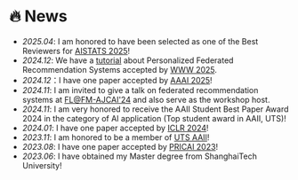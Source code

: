 # 🔥 News

- *2025.04*: I am honored to have been selected as one of the Best Reviewers for [AISTATS 2025](https://aistats.org/aistats2025/awards.html)!
- *2024.12*: We have a [tutorial](https://arxiv.org/abs/2412.08071) about Personalized Federated Recommendation Systems accepted by [WWW 2025](https://www2025.thewebconf.org/accepted-tutorials).
- *2024.12*：I have one paper accepted by [AAAI 2025](https://openreview.net/forum?id=Z91eH3ajOr)!
- *2024.11*: I am invited to give a talk on federated recommendation systems at [FL@FM-AJCAI'24](https://federated-learning.org/fl@fm-ajcai-2024/) and also serve as the workshop host.
- *2024.11*: I am very honored to receive the AAII Student Best Paper Award 2024 in the category of AI application (Top student award in AAII, UTS)!
- *2024.01*: I have one paper accepted by [ICLR 2024](https://openreview.net/forum?id=xkXdE81mOK)!
- *2023.11*: I am honored to be a member of [UTS AAII](https://www.uts.edu.au/research/australian-artificial-intelligence-institute)!
- *2023.08*: I have one paper accepted by [PRICAI 2023](https://link.springer.com/chapter/10.1007/978-981-99-7022-3_12)!
- *2023.06*: I have obtained my Master degree from ShanghaiTech University!
